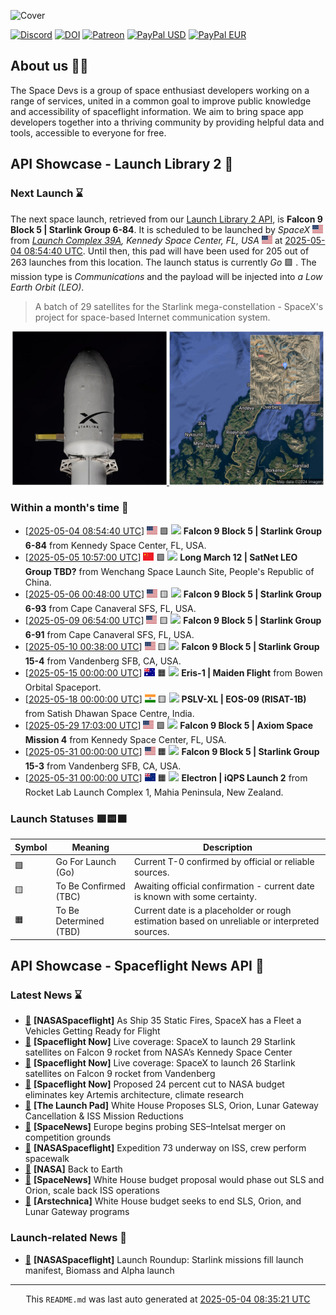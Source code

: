 ![Cover](https://raw.githubusercontent.com/TheSpaceDevs/Tutorials/main/assets/tsd_cover.png)


[![Discord](https://img.shields.io/badge/Discord-%237289DA.svg?style=for-the-badge&logo=discord&logoColor=white)](https://discord.gg/p7ntkNA)
[![DOI](https://img.shields.io/badge/DOI-10.5281/zenodo.15277896-blue.svg?style=for-the-badge)](https://doi.org/10.5281/zenodo.15277896)
[![Patreon](https://img.shields.io/badge/Patreon-F96854?style=for-the-badge&logo=patreon&logoColor=white)](https://www.patreon.com/TheSpaceDevs)
[![PayPal USD](https://img.shields.io/badge/PayPal-00457C?style=for-the-badge&logo=paypal&logoColor=white&label=USD)](https://www.paypal.com/donate/?hosted_button_id=UCPX4EL6E9JFA)
[![PayPal EUR](https://img.shields.io/badge/PayPal-00457C?style=for-the-badge&logo=paypal&logoColor=white&label=EUR)](https://www.paypal.com/donate/?hosted_button_id=5S7MGGWJJBHL6)

## About us 🧑‍🚀
The Space Devs is a group of space enthusiast developers working on a range of
services, united in a common goal to improve public knowledge and accessibility
of spaceflight information. We aim to bring space app developers together into a
thriving community by providing helpful data and tools, accessible to everyone
for free.

## API Showcase - Launch Library 2 🚀

### Next Launch ⌛
The next space launch, retrieved from our
<a href="https://thespacedevs.com/llapi">Launch Library 2 API</a>, is
**Falcon 9 Block 5 | Starlink Group 6-84**. It is scheduled to be launched by *SpaceX*
<img width="17" src="https://raw.githubusercontent.com/lipis/flag-icons/main/flags/4x3/us.svg" />
from *<a href="https://en.wikipedia.org/wiki/Kennedy_Space_Center_Launch_Complex_39#Launch_Pad_39A">Launch Complex 39A</a>, Kennedy Space Center, FL, USA*
<img width="17" src="https://raw.githubusercontent.com/lipis/flag-icons/main/flags/4x3/us.svg" />
at <a href="https://www.timeanddate.com/worldclock/fixedtime.html?iso=20250504T085440">2025-05-04 08:54:40 UTC</a>.  Until
then, this pad will have been used for 205
out of 263 launches from this location. The launch status is currently
*Go* 🟩 . The mission type is
*Communications* and the payload will be injected
into *a Low Earth Orbit
(LEO)*.
<br>
<blockquote>
  A batch of 29 satellites for the Starlink mega-constellation - SpaceX's project for space-based Internet communication system.
</blockquote>

<p float="left" align="center">
  <a href="https://en.wikipedia.org/wiki/Falcon_9" >
    <img alt="launch-image" width="49%" src="/profile/cache/launch_image.png" />
  </a>
  <a href="https://www.google.com/maps?q=28.60822681,-80.60428186" >
    <img alt="pad-location" width="49%" src="/profile/cache/new_pad_image.png"  />
  </a>
</p>

### Within a month's time 📅
- \[<a href="https://www.timeanddate.com/worldclock/fixedtime.html?iso=20250504T085440">2025-05-04 08:54:40 UTC</a>\]  <img width="17" src="https://raw.githubusercontent.com/lipis/flag-icons/main/flags/4x3/us.svg" /> 🟩  <a href="https://www.google.com/calendar/render?action=TEMPLATE&text=Falcon 9 Block 5 | Starlink Group 6-84&location=Kennedy Space Center, FL, USA&dates=20250504T085440Z%2F20250504T124800Z"><img border="0" width="15" src="https://upload.wikimedia.org/wikipedia/commons/a/a5/Google_Calendar_icon_%282020%29.svg"></a> **Falcon 9 Block 5 | Starlink Group 6-84** from Kennedy Space Center, FL, USA.
- \[<a href="https://www.timeanddate.com/worldclock/fixedtime.html?iso=20250505T105700">2025-05-05 10:57:00 UTC</a>\]  <img width="17" src="https://raw.githubusercontent.com/lipis/flag-icons/main/flags/4x3/cn.svg" /> 🟩  <a href="https://www.google.com/calendar/render?action=TEMPLATE&text=Long March 12 | SatNet LEO Group TBD?&location=Wenchang Space Launch Site, People&#x27;s Republic of China&dates=20250505T105700Z%2F20250505T114700Z"><img border="0" width="15" src="https://upload.wikimedia.org/wikipedia/commons/a/a5/Google_Calendar_icon_%282020%29.svg"></a> **Long March 12 | SatNet LEO Group TBD?** from Wenchang Space Launch Site, People's Republic of China.
- \[<a href="https://www.timeanddate.com/worldclock/fixedtime.html?iso=20250506T004800">2025-05-06 00:48:00 UTC</a>\]  <img width="17" src="https://raw.githubusercontent.com/lipis/flag-icons/main/flags/4x3/us.svg" /> 🟨  <a href="https://www.google.com/calendar/render?action=TEMPLATE&text=Falcon 9 Block 5 | Starlink Group 6-93&location=Cape Canaveral SFS, FL, USA&dates=20250506T004800Z%2F20250506T044800Z"><img border="0" width="15" src="https://upload.wikimedia.org/wikipedia/commons/a/a5/Google_Calendar_icon_%282020%29.svg"></a> **Falcon 9 Block 5 | Starlink Group 6-93** from Cape Canaveral SFS, FL, USA.
- \[<a href="https://www.timeanddate.com/worldclock/fixedtime.html?iso=20250509T065400">2025-05-09 06:54:00 UTC</a>\]  <img width="17" src="https://raw.githubusercontent.com/lipis/flag-icons/main/flags/4x3/us.svg" /> 🟨  <a href="https://www.google.com/calendar/render?action=TEMPLATE&text=Falcon 9 Block 5 | Starlink Group 6-91&location=Cape Canaveral SFS, FL, USA&dates=20250509T065400Z%2F20250509T105400Z"><img border="0" width="15" src="https://upload.wikimedia.org/wikipedia/commons/a/a5/Google_Calendar_icon_%282020%29.svg"></a> **Falcon 9 Block 5 | Starlink Group 6-91** from Cape Canaveral SFS, FL, USA.
- \[<a href="https://www.timeanddate.com/worldclock/fixedtime.html?iso=20250510T003800">2025-05-10 00:38:00 UTC</a>\]  <img width="17" src="https://raw.githubusercontent.com/lipis/flag-icons/main/flags/4x3/us.svg" /> 🟨  <a href="https://www.google.com/calendar/render?action=TEMPLATE&text=Falcon 9 Block 5 | Starlink Group 15-4&location=Vandenberg SFB, CA, USA&dates=20250510T003800Z%2F20250510T043800Z"><img border="0" width="15" src="https://upload.wikimedia.org/wikipedia/commons/a/a5/Google_Calendar_icon_%282020%29.svg"></a> **Falcon 9 Block 5 | Starlink Group 15-4** from Vandenberg SFB, CA, USA.
- \[<a href="https://www.timeanddate.com/worldclock/fixedtime.html?iso=20250515T000000">2025-05-15 00:00:00 UTC</a>\]  <img width="17" src="https://raw.githubusercontent.com/lipis/flag-icons/main/flags/4x3/au.svg" /> 🟧  <a href="https://www.google.com/calendar/render?action=TEMPLATE&text=Eris-1 | Maiden Flight&location=Bowen Orbital Spaceport&dates=20250515T000000Z%2F20250515T000000Z"><img border="0" width="15" src="https://upload.wikimedia.org/wikipedia/commons/a/a5/Google_Calendar_icon_%282020%29.svg"></a> **Eris-1 | Maiden Flight** from Bowen Orbital Spaceport.
- \[<a href="https://www.timeanddate.com/worldclock/fixedtime.html?iso=20250518T000000">2025-05-18 00:00:00 UTC</a>\]  <img width="17" src="https://raw.githubusercontent.com/lipis/flag-icons/main/flags/4x3/in.svg" /> 🟨  <a href="https://www.google.com/calendar/render?action=TEMPLATE&text=PSLV-XL | EOS-09 (RISAT-1B)&location=Satish Dhawan Space Centre, India&dates=20250518T000000Z%2F20250518T040000Z"><img border="0" width="15" src="https://upload.wikimedia.org/wikipedia/commons/a/a5/Google_Calendar_icon_%282020%29.svg"></a> **PSLV-XL | EOS-09 (RISAT-1B)** from Satish Dhawan Space Centre, India.
- \[<a href="https://www.timeanddate.com/worldclock/fixedtime.html?iso=20250529T170300">2025-05-29 17:03:00 UTC</a>\]  <img width="17" src="https://raw.githubusercontent.com/lipis/flag-icons/main/flags/4x3/us.svg" /> 🟩  <a href="https://www.google.com/calendar/render?action=TEMPLATE&text=Falcon 9 Block 5 | Axiom Space Mission 4&location=Kennedy Space Center, FL, USA&dates=20250529T170300Z%2F20250529T170300Z"><img border="0" width="15" src="https://upload.wikimedia.org/wikipedia/commons/a/a5/Google_Calendar_icon_%282020%29.svg"></a> **Falcon 9 Block 5 | Axiom Space Mission 4** from Kennedy Space Center, FL, USA.
- \[<a href="https://www.timeanddate.com/worldclock/fixedtime.html?iso=20250531T000000">2025-05-31 00:00:00 UTC</a>\]  <img width="17" src="https://raw.githubusercontent.com/lipis/flag-icons/main/flags/4x3/us.svg" /> 🟧  <a href="https://www.google.com/calendar/render?action=TEMPLATE&text=Falcon 9 Block 5 | Starlink Group 15-3&location=Vandenberg SFB, CA, USA&dates=20250531T000000Z%2F20250531T000000Z"><img border="0" width="15" src="https://upload.wikimedia.org/wikipedia/commons/a/a5/Google_Calendar_icon_%282020%29.svg"></a> **Falcon 9 Block 5 | Starlink Group 15-3** from Vandenberg SFB, CA, USA.
- \[<a href="https://www.timeanddate.com/worldclock/fixedtime.html?iso=20250531T000000">2025-05-31 00:00:00 UTC</a>\]  <img width="17" src="https://raw.githubusercontent.com/lipis/flag-icons/main/flags/4x3/nz.svg" /> 🟧  <a href="https://www.google.com/calendar/render?action=TEMPLATE&text=Electron | iQPS Launch 2&location=Rocket Lab Launch Complex 1, Mahia Peninsula, New Zealand&dates=20250531T000000Z%2F20250531T000000Z"><img border="0" width="15" src="https://upload.wikimedia.org/wikipedia/commons/a/a5/Google_Calendar_icon_%282020%29.svg"></a> **Electron | iQPS Launch 2** from Rocket Lab Launch Complex 1, Mahia Peninsula, New Zealand.


### Launch Statuses 🟩🟨🟧
<p align="center">
    <table class="tg">
    <thead>
      <tr>
        <th class="tg-0pky">Symbol</th>
        <th class="tg-0pky">Meaning</th>
        <th class="tg-0pky">Description</th>
      </tr>
    </thead>
    <tbody>
      <tr>
        <td class="tg-0pky">🟩</td>
        <td class="tg-0pky">Go For Launch (Go)</td>
        <td class="tg-0pky">Current T-0 confirmed by official or reliable sources.</td>
      </tr>
      <tr>
        <td class="tg-0pky">🟨</td>
        <td class="tg-0pky">To Be Confirmed (TBC)</td>
        <td class="tg-0pky">Awaiting official confirmation - current date is known with some certainty.</td>
      </tr>
      <tr>
        <td class="tg-0pky">🟧</td>
        <td class="tg-0pky">To Be Determined (TBD)</td>
        <td class="tg-0pky">Current date is a placeholder or rough estimation based on unreliable or interpreted sources.</td>
      </tr>
    </tbody>
    </table>
</p>

## API Showcase - Spaceflight News API 📰

### Latest News ⌛
- <a href="https://www.nasaspaceflight.com/2025/05/ship-35-sf-spacex-has-fleet-vehicles-flight/" >🔗</a> **[NASASpaceflight]** As Ship 35 Static Fires, SpaceX has a Fleet a Vehicles Getting Ready for Flight
- <a href="https://spaceflightnow.com/2025/05/03/live-coverage-spacex-to-launch-29-starlink-satellites-on-falcon-9-rocket-from-nasas-kennedy-space-cente/" >🔗</a> **[Spaceflight Now]** Live coverage: SpaceX to launch 29 Starlink satellites on Falcon 9 rocket from NASA’s Kennedy Space Center
- <a href="https://spaceflightnow.com/2025/05/03/live-coverage-spacex-to-launch-26-starlink-satellites-on-falcon-9-rocket-from-vandenberg/" >🔗</a> **[Spaceflight Now]** Live coverage: SpaceX to launch 26 Starlink satellites on Falcon 9 rocket from Vandenberg
- <a href="https://spaceflightnow.com/2025/05/03/proposed-24-percent-cut-to-nasa-budget-eliminates-key-artemis-architecture-climate-research/" >🔗</a> **[Spaceflight Now]** Proposed 24 percent cut to NASA budget eliminates key Artemis architecture, climate research
- <a href="https://tlpnetwork.com/news/america/white-house-proposes-sls-orion-lunar-gateway-cancellation-and-iss-mission-reductions" >🔗</a> **[The Launch Pad]** White House Proposes SLS, Orion, Lunar Gateway Cancellation & ISS Mission Reductions
- <a href="https://spacenews.com/europe-begins-probing-ses-intelsat-merger-on-competition-grounds/" >🔗</a> **[SpaceNews]** Europe begins probing SES–Intelsat merger on competition grounds
- <a href="https://www.nasaspaceflight.com/2025/05/iss-eva-93-expedition-73/" >🔗</a> **[NASASpaceflight]** Expedition 73 underway on ISS, crew perform spacewalk
- <a href="https://www.nasa.gov/image-article/back-to-earth/" >🔗</a> **[NASA]** Back to Earth
- <a href="https://spacenews.com/white-house-budget-proposal-would-phase-out-sls-and-orion-scale-back-iss-operations/" >🔗</a> **[SpaceNews]** White House budget proposal would phase out SLS and Orion, scale back ISS operations
- <a href="https://arstechnica.com/space/2025/05/white-house-budget-seeks-to-end-sls-orion-and-lunar-gateway-programs/" >🔗</a> **[Arstechnica]** White House budget seeks to end SLS, Orion, and Lunar Gateway programs


### Launch-related News 🚀

- <a href="https://www.nasaspaceflight.com/2025/04/launch-roundup-042925/" >🔗</a> **[NASASpaceflight]** Launch Roundup: Starlink missions fill launch manifest, Biomass and Alpha launch


<hr>
  <div align="center">
  This <code>README.md</code> was last auto generated at <a href="https://www.timeanddate.com/worldclock/fixedtime.html?iso=20250504T083521">2025-05-04 08:35:21 UTC</a>
  <br>
  <!-- <a href="https://medium.com/@g.h.garrett" target="_blank">Learn to add space launches to your profile here!</a> -->
</div>